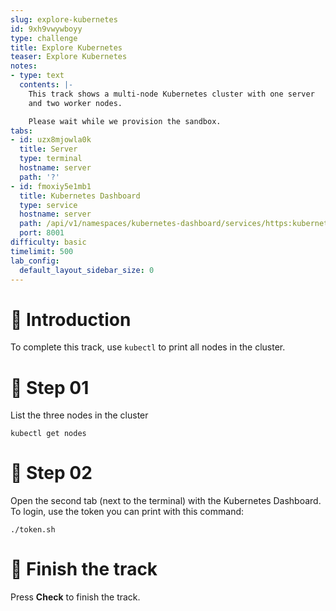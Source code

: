 ```yaml
---
slug: explore-kubernetes
id: 9xh9vwywboyy
type: challenge
title: Explore Kubernetes
teaser: Explore Kubernetes
notes:
- type: text
  contents: |-
    This track shows a multi-node Kubernetes cluster with one server
    and two worker nodes.

    Please wait while we provision the sandbox.
tabs:
- id: uzx8mjowla0k
  title: Server
  type: terminal
  hostname: server
  path: '?'
- id: fmoxiy5e1mb1
  title: Kubernetes Dashboard
  type: service
  hostname: server
  path: /api/v1/namespaces/kubernetes-dashboard/services/https:kubernetes-dashboard:/proxy/#!/
  port: 8001
difficulty: basic
timelimit: 500
lab_config:
  default_layout_sidebar_size: 0
---
```

👋 Introduction
===============
To complete this track, use `kubectl` to
print all nodes in the cluster.

📄 Step 01
==========
List the three nodes in the cluster

```
kubectl get nodes
```

🧩 Step 02
==========
Open the second tab (next to the terminal) with the Kubernetes Dashboard. To login, use the token you can print with this command:

```
./token.sh
```

🏁 Finish the track
===================
Press **Check** to finish the track.
